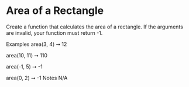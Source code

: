 # Area of a Rectangle

Create a function that calculates the area of a rectangle. If the arguments are invalid, your function must return -1.

Examples
area(3, 4) ➞ 12

area(10, 11) ➞ 110

area(-1, 5) ➞ -1

area(0, 2) ➞ -1
Notes
N/A
